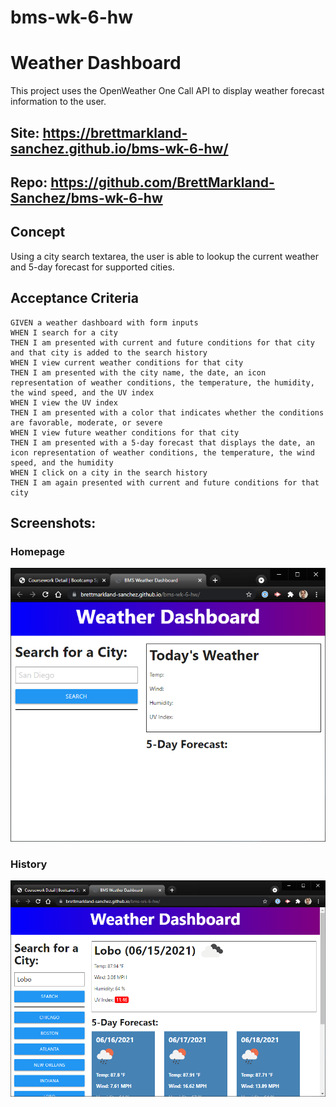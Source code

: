 # bms-wk-6-hw
# Weather Dashboard
This project uses the OpenWeather One Call API to display weather forecast information to the user.

## Site: https://brettmarkland-sanchez.github.io/bms-wk-6-hw/
## Repo: https://github.com/BrettMarkland-Sanchez/bms-wk-6-hw

## Concept
Using a city search textarea, the user is able to lookup the current weather and 5-day forecast for supported cities.

## Acceptance Criteria
```
GIVEN a weather dashboard with form inputs
WHEN I search for a city
THEN I am presented with current and future conditions for that city and that city is added to the search history
WHEN I view current weather conditions for that city
THEN I am presented with the city name, the date, an icon representation of weather conditions, the temperature, the humidity, the wind speed, and the UV index
WHEN I view the UV index
THEN I am presented with a color that indicates whether the conditions are favorable, moderate, or severe
WHEN I view future weather conditions for that city
THEN I am presented with a 5-day forecast that displays the date, an icon representation of weather conditions, the temperature, the wind speed, and the humidity
WHEN I click on a city in the search history
THEN I am again presented with current and future conditions for that city
```
## Screenshots:
### Homepage
![Homepage](./assets/home.png)
### History
![My_Event](./assets/history.png)
